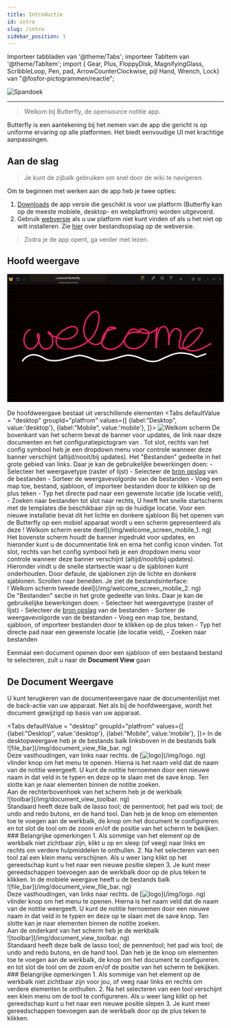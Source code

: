 ```yaml
---
title: Introductie
id: intro
slug: /intro
sidebar_position: 1
---
```


Importeer tabbladen van '@theme/Tabs'; importeer TabItem van '@theme/TabItem'; import { Gear, Plus, FloppyDisk, MagnifyingGlass, ScribbleLoop, Pen, pad, ArrowCounterClockwise, pijl Hand, Wrench, Lock} van "@fosfor-pictogrammen/reactie";

![Spandoek](/img/banner.png)

---

> Welkom bij Butterfly, de opensource notitie app.

Butterfly is een aantekening bij het nemen van de app die gericht is op uniforme ervaring op alle platformen. Het biedt eenvoudige UI met krachtige aanpassingen.

## Aan de slag

> Je kunt de zijbalk gebruiken om snel door de wiki te navigeren.

Om te beginnen met werken aan de app heb je twee opties:

1. [Downloads](/downloads) de app versie die geschikt is voor uw platform (Butterfly kan op de meeste mobiele, desktop- en webplatfrom) worden uitgevoerd.
2. Gebruik [webversie](https://web.butterfly.linwood.dev) als u uw platform niet kunt vinden of als u het niet op wilt installeren. Zie [hier](storage#web) over bestandsopslag op de webversie.

> Zodra je de app opent, ga verder met lezen.

## Hoofd weergave

![Hoofd weergave](main.png)

De hoofdweergave bestaat uit verschillende elementen
<Tabs
    defaultValue = "desktop"
    groupId="platfrom"
        values={[
        {label:"Desktop", value:'desktop'},
 {label:"Mobile", value:'mobile'},
 ]}>
    <TabItem value="desktop">
        ![Welkom scherm](/img/welcome_screen_desktop.png)
        De bovenkant van het scherm bevat de banner voor updates, de link naar deze documenten en het configuratiepictogram van <Gear/>. Tot slot, rechts van het <Gear/> config symbool heb je een dropdown menu voor controle wanneer deze banner verschijnt (altijd/nooit/bij updates).
        Het "Bestanden" gedeelte in het grote gebied van links. Daar je kan de gebruikelijke bewerkingen doen:
            - Selecteer het weergavetype (raster of lijst)
            - Selecteer de [bron opslag](opslag) van de bestanden
            - Sorteer de weergavevolgorde van de bestanden
            - Voeg een map toe, bestand, sjabloon, of importeer bestanden door te klikken op de <Plus/> plus teken
            - Typ het directe pad naar een gewenste locatie (de locatie veld),
            - Zoeken naar bestanden
        tot slot naar rechts, U heeft het snelle startscherm met de templates die beschikbaar zijn op de huidige locatie. Voor een nieuwe installatie bevat dit het lichte en donkere sjabloon
    </TabItem>
    <TabItem value="mobile">
        Bij het openen van de Butterfly op een mobiel apparaat wordt u een scherm gepresenteerd als deze
        ! Welkom scherm eerste deel](/img/welcome_screen_mobile_1. ng)   
        Het bovenste scherm houdt de banner ingedrukt voor updates, en hieronder kunt u de documnentatie link en erna het <Gear/> config icoon vinden. Tot slot, rechts van het <Gear/> config symbool heb je een dropdown menu voor controle wanneer deze banner verschijnt (altijd/nooit/bij updates).
        Hieronder vindt u de snelle startsectie waar u de sjablonen kunt onderhouden. Door defaule, de sjablonen zijn de lichte en donkere sjablonen. 
        Scrollen naar beneden. Je ziet de bestandsinterface:
        \
        ! Welkom scherm tweede deel](/img/welcome_screen_mobile_2. ng)  
        De "Bestanden" sectie in het grote gedeelte van links. Daar je kan de gebruikelijke bewerkingen doen:
        - Selecteer het weergavetype (raster of lijst)
        - Selecteer de [bron opslag](opslag) van de bestanden
        - Sorteer de weergavevolgorde van de bestanden
        - Voeg een map toe, bestand, sjabloon, of importeer bestanden door te klikken op de <Plus/> plus teken
        - Typ het directe pad naar een gewenste locatie (de locatie veld),
        - Zoeken naar bestanden
    </TabItem>
</Tabs>

Eenmaal een document openen door een sjabloon of een bestaand bestand te selecteren, zult u naar de **Document View** gaan

## De Document Weergave

U kunt terugkeren van de documentweergave naar de documentenlijst met de back-actie van uw apparaat. Net als bij de hoofdweergave, wordt het document gewijzigd op basis van uw apparaat.

<Tabs
    defaultValue = "desktop"
    groupId="platfrom"
        values={[
        {label:"Desktop", value:'desktop'},
 {label:"Mobile", value:'mobile'},
 ]}>
    <TabItem value="desktop">
        In de desktopweergave heb je de bestands balk linksboven in de bestands balk \
        ![file_bar](/img/document_view_file_bar. ng)\
        Deze vasthoudingen, van links naar rechts. de 
        [<img alt="logo" src="/img/logo.png" width="16"/>](/img/logo. ng)
        vlinder knop om het menu te openen. Hierna is het naam veld dat de naam van de notitie weergeeft. U kunt de notitie hernoemen door een nieuwe naam in dat veld in te typen en deze op te slaan met de <FloppyDisk/> save knop. Ten slotte kan je <MagnifyingGlass/> naar elementen binnen de notitie zoeken.
        \
        Aan de rechterbovenhoek van het scherm heb je de werkbalk\
        ![toolbar](/img/document_view_toolbar. ng)\
        Standaard heeft deze balk de <ScribbleLoop/> lasso tool; de <Pen/> pennentool; het pad <Path/> wis tool; de <ArrowCounterClockwise/> undo and <ArrowClockwise/> redo butons, en de <Hand/> hand tool. Dan heb je de knop <Plus/> om elementen toe te voegen aan de werkbalk, de knop <Wrench/> om het document te configureren. en tot slot de <Lock/> tool om de zoom en/of de positie van het scherm te bekijken. 
        ### Belangrijke opmerkingen
        1. Als sommige van het element op de werkbalk niet zichtbaar zijn, klikt u op en sleep (of veeg) naar links en rechts om verdere hulpmiddelen te onthullen. 
        2. Na het selecteren van een tool zal een klein menu verschijnen. Als u weer lang klikt op het gereedschap kunt u het naar een nieuwe positie slepen
        3. Je kunt meer gereedschappen toevoegen aan de werkbalk door op de <Plus/> plus teken te klikken. 
    </TabItem>
    <TabItem value="mobile">
        In de mobiele weergave heeft u de bestands balk \
        ![file_bar](/img/document_view_file_bar. ng)\
        Deze vasthoudingen, van links naar rechts. de 
        [<img alt="logo" src="/img/logo.png" width="16"/>](/img/logo. ng)
        vlinder knop om het menu te openen. Hierna is het naam veld dat de naam van de notitie weergeeft. U kunt de notitie hernoemen door een nieuwe naam in dat veld in te typen en deze op te slaan met de <FloppyDisk/> save knop. Ten slotte kan je <MagnifyingGlass/> naar elementen binnen de notitie zoeken.
        \
        Aan de onderkant van het scherm heb je de werkbalk\
        ![toolbar](/img/document_view_toolbar. ng)\
        Standaard heeft deze balk de <ScribbleLoop/> lasso tool; de <Pen/> pennentool; het pad <Path/> wis tool; de <ArrowCounterClockwise/> undo and <ArrowClockwise/> redo butons, en de <Hand/> hand tool. Dan heb je de knop <Plus/> om elementen toe te voegen aan de werkbalk, de knop <Wrench/> om het document te configureren. en tot slot de <Lock/> tool om de zoom en/of de positie van het scherm te bekijken. 
        ### Belangrijke opmerkingen
        1. Als sommige van het element op de werkbalk niet zichtbaar zijn voor jou, of veeg naar links en rechts om verdere elementen te onthullen. 
        2. Na het selecteren van een tool verschijnt een klein menu om de tool te configureren. Als u weer lang klikt op het gereedschap kunt u het naar een nieuwe positie slepen
        3. Je kunt meer gereedschappen toevoegen aan de werkbalk door op de <Plus/> plus teken te klikken. 
    </TabItem>
</Tabs>
